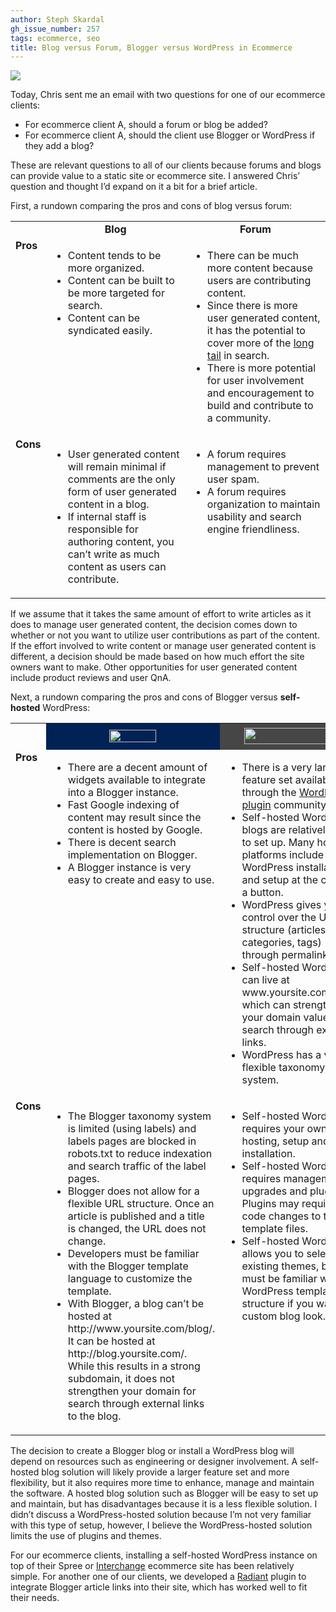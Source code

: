 ```yaml
---
author: Steph Skardal
gh_issue_number: 257
tags: ecommerce, seo
title: Blog versus Forum, Blogger versus WordPress in Ecommerce
---
```


![](https://s.w.org/style/images/about/WordPress-logotype-standard.png)

Today, Chris sent me an email with two questions for one of our ecommerce clients:

- For ecommerce client A, should a forum or blog be added?
- For ecommerce client A, should the client use Blogger or WordPress if they add a blog?

These are relevant questions to all of our clients because forums and blogs can provide value to a static site or ecommerce site. I answered Chris’ question and thought I’d expand on it a bit for a brief article.

First, a rundown comparing the pros and cons of blog versus forum:

<table cellpadding="0" cellspacing="5" class="blog_article" width="100%">
<tbody><tr class="alt">
<td width="10%"> </td>
<td align="center" width="45%"><b>Blog</b></td>
<td align="center" width="45%"><b>Forum</b></td>
</tr>
<tr>
<td valign="top"><b>Pros</b></td>
<td valign="top">
<ul>
<li>Content tends to be more organized.</li>
<li>Content can be built to be more targeted for search.</li>
<li>Content can be syndicated easily.</li>
</ul>
</td>
<td valign="top">
<ul>
<li>There can be much more content because users are contributing content.</li>
<li>Since there is more user generated content, it has the potential to cover more of the <a href="https://en.wikipedia.org/wiki/Long_Tail">long tail</a> in search.</li>
<li>There is more potential for user involvement and encouragement to build and contribute to a community.</li>
</ul>
</td>
</tr>
<tr>
<td valign="top"><b>Cons</b></td>
<td valign="top">
<ul>
<li>User generated content will remain minimal if comments are the only form of user generated content in a blog.</li>
<li>If internal staff is responsible for authoring content, you can’t write as much content as users can contribute.</li>
</ul>
</td>
<td valign="top">
<ul>
<li>A forum requires management to prevent user spam.</li>
<li>A forum requires organization to maintain usability and search engine friendliness.</li>
</ul>
</td>
</tr></tbody></table>

If we assume that it takes the same amount of effort to write articles as it does to manage user generated content, the decision comes down to whether or not you want to utilize user contributions as part of the content. If the effort involved to write content or manage user generated content is different, a decision should be made based on how much effort the site owners want to make. Other opportunities for user generated content include product reviews and user QnA.

Next, a rundown comparing the pros and cons of Blogger versus **self-hosted** WordPress:

<table cellpadding="0" cellspacing="5" class="blog_article" width="100%">
<tbody><tr>
<td width="10%"> </td>
<td align="center" style="background-color:#002255;" width="45%"><b><a href="https://www.blogger.com"><img alt="" border="0" id="BLOGGER_PHOTO_ID_5430766117686011266" src="/blog/2010/01/25/blog-vs-forum-blogger-vs-wordpress/image-0.png" style="margin:5px;width: 75px; height: 20px;"/></a></b></td>

<td align="center" style="background-color:#464646;" width="45%"><b><a href="https://wordpress.org"><img alt="" border="0" id="BLOGGER_PHOTO_ID_5430766118456236978" src="/blog/2010/01/25/blog-vs-forum-blogger-vs-wordpress/image-0.png" style="margin:5px;width: 151px; height: 26px;"/></a></b></td></tr>
<tr><td valign="top"><b>Pros</b></td>
<td valign="top">
<ul>
<li>There are a decent amount of widgets available to integrate into a Blogger instance.</li>
<li>Fast Google indexing of content may result since the content is hosted by Google.</li>
<li>There is decent search implementation on Blogger.</li>
<li>A Blogger instance is very easy to create and easy to use.</li>
</ul>
</td>
<td valign="top">
<ul>
<li>There is a very large feature set available through the <a href="https://wordpress.org/plugins/">WordPress plugin</a> community.</li>
<li>Self-hosted WordPress blogs are relatively easy to set up. Many hosting platforms include WordPress installation and setup at the click of a button.</li>
<li>WordPress gives you control over the URL structure (articles, categories, tags) through permalinks.</li>
<li>Self-hosted WordPress can live at www.yoursite.com/blog/ which can strengthen your domain value in search through external links.</li>
<li>WordPress has a very flexible taxonomy system.</li>
</ul>
</td>
</tr>
<tr>
<td valign="top"><b>Cons</b></td>
<td valign="top">
<ul>
<li>The Blogger taxonomy system is limited (using labels) and labels pages are blocked in robots.txt to reduce indexation and search traffic of the label pages.</li>
<li>Blogger does not allow for a flexible URL structure. Once an article is published and a title is changed, the URL does not change.</li>
<li>Developers must be familiar with the Blogger template language to customize the template.</li>
<li>With Blogger, a blog can’t be hosted at http://www.yoursite.com/blog/. It can be hosted at http://blog.yoursite.com/. While this results in a strong subdomain, it does not strengthen your domain for search through external links to the blog.</li>
</ul>
</td>
<td valign="top">
<ul>
<li>Self-hosted WordPress requires your own hosting, setup and installation.</li>
<li>Self-hosted WordPress requires management of upgrades and plugins. Plugins may require code changes to the template files.</li>
<li>Self-hosted WordPress allows you to select existing themes, but you must be familiar with the WordPress template structure if you want a custom blog look.</li>
</ul>
</td>
</tr></tbody></table>

The decision to create a Blogger blog or install a WordPress blog will depend on resources such as engineering or designer involvement. A self-hosted blog solution will likely provide a larger feature set and more flexibility, but it also requires more time to enhance, manage and maintain the software. A hosted blog solution such as Blogger will be easy to set up and maintain, but has disadvantages because it is a less flexible solution. I didn’t discuss a WordPress-hosted solution because I’m not very familiar with this type of setup, however, I believe the WordPress-hosted solution limits the use of plugins and themes.

For our ecommerce clients, installing a self-hosted WordPress instance on top of their Spree or [Interchange](/technology/perl-interchange) ecommerce site has been relatively simple. For another one of our clients, we developed a [Radiant](http://radiantcms.org/) plugin to integrate Blogger article links into their site, which has worked well to fit their needs.
